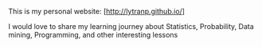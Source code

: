 This is my personal website: [http://lytranp.github.io/]

I would love to share my learning journey about Statistics, Probability, Data mining, Programming, and other interesting lessons
